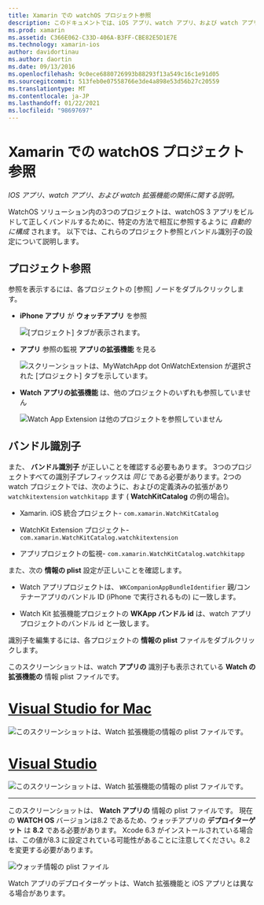 ```yaml
---
title: Xamarin での watchOS プロジェクト参照
description: このドキュメントでは、iOS アプリ、watch アプリ、および watch アプリの拡張機能の関係について説明します。 ここでは、プロジェクト参照とバンドル識別子について説明します。
ms.prod: xamarin
ms.assetid: C366E062-C33D-406A-B3FF-CBE82E5D1E7E
ms.technology: xamarin-ios
author: davidortinau
ms.author: daortin
ms.date: 09/13/2016
ms.openlocfilehash: 9c0ece6880726993b88293f13a549c16c1e91d05
ms.sourcegitcommit: 513feb0e07558766e3de4a898e53d56b27c20559
ms.translationtype: MT
ms.contentlocale: ja-JP
ms.lasthandoff: 01/22/2021
ms.locfileid: "98697697"
---
```

# <a name="watchos-project-references-in-xamarin"></a>Xamarin での watchOS プロジェクト参照

_IOS アプリ、watch アプリ、および watch 拡張機能の関係に関する説明。_

WatchOS ソリューション内の3つのプロジェクトは、watchOS 3 アプリをビルドして正しくバンドルするために、特定の方法で相互に参照するように *自動的に構成* されます。 以下では、これらのプロジェクト参照とバンドル識別子の設定について説明します。

## <a name="project-references"></a>プロジェクト参照

参照を表示するには、各プロジェクトの [参照] ノードをダブルクリックします。

- **iPhone アプリ** が **ウォッチアプリ** を参照

  ![[プロジェクト] タブが表示されます。](project-references-images/catalog-reference1.png)

- **アプリ** 参照の監視 **アプリの拡張機能** を見る

  ![スクリーンショットは、MyWatchApp dot OnWatchExtension が選択された [プロジェクト] タブを示しています。](project-references-images/catalog-reference2.png)

- **Watch アプリの拡張機能** は、他のプロジェクトのいずれも参照していません

  ![Watch App Extension は他のプロジェクトを参照していません](project-references-images/catalog-reference3.png)

## <a name="bundle-identifiers"></a>バンドル識別子

また、 **バンドル識別子** が正しいことを確認する必要もあります。
3つのプロジェクトすべての識別子プレフィックスは *同じ* である必要があります。2つの watch プロジェクトでは、次のように、およびの定義済みの拡張があり `watchkitextension` `watchkitapp` ます ( **WatchKitCatalog** の例の場合)。

- Xamarin. iOS 統合プロジェクト- `com.xamarin.WatchKitCatalog`

- WatchKit Extension プロジェクト- `com.xamarin.WatchKitCatalog.watchkitextension`

- アプリプロジェクトの監視- `com.xamarin.WatchKitCatalog.watchkitapp`

また、次の **情報の plist** 設定が正しいことを確認します。

- Watch アプリプロジェクトは、 `WKCompanionAppBundleIdentifier` 親/コンテナーアプリのバンドル ID (iPhone で実行されるもの) に一致します。

- Watch Kit 拡張機能プロジェクトの **WKApp バンドル id** は、watch アプリプロジェクトのバンドル id と一致します。

識別子を編集するには、各プロジェクトの **情報の plist** ファイルをダブルクリックします。

このスクリーンショットは、watch **アプリの** 識別子も表示されている **Watch の拡張機能の** 情報 plist ファイルです。

# <a name="visual-studio-for-mac"></a>[Visual Studio for Mac](#tab/macos)

![このスクリーンショットは、Watch 拡張機能の情報の plist ファイルです。](project-references-images/infoplist-extension.png)

# <a name="visual-studio"></a>[Visual Studio](#tab/windows)

![このスクリーンショットは、Watch 拡張機能の情報の plist ファイルです。](project-references-images/infoplist-extension-vs.png)

-----

このスクリーンショットは、 **Watch アプリの** 情報の plist ファイルです。
現在の **WATCH OS** バージョンは8.2 であるため、ウォッチアプリの **デプロイターゲット** は **8.2** である必要があります。 Xcode 6.3 がインストールされている場合は、この値が8.3 に設定されている可能性があることに注意してください。8.2 を変更する必要があります。

![ウォッチ情報の plist ファイル](project-references-images/infoplist-watchapp.png)

Watch アプリのデプロイターゲットは、Watch 拡張機能と iOS アプリとは異なる場合があります。
